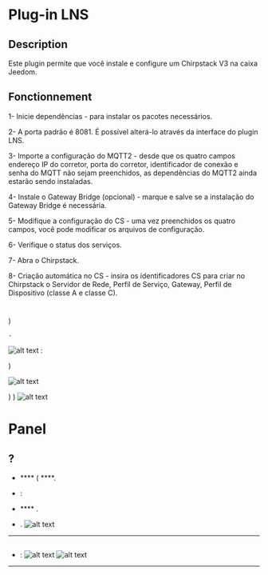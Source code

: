 # Plug-in LNS

## Description

Este plugin permite que você instale e configure um Chirpstack V3 na caixa Jeedom.

## Fonctionnement
1- Inicie dependências - para instalar os pacotes necessários.

2- A porta padrão é 8081. É possível alterá-lo através da interface do plugin LNS.

3- Importe a configuração do MQTT2 - desde que os quatro campos endereço IP do corretor, porta do corretor, identificador de conexão e senha do MQTT não sejam preenchidos, as dependências do MQTT2 ainda estarão sendo instaladas.

4- Instale o Gateway Bridge (opcional) - marque e salve se a instalação do Gateway Bridge é necessária.

5- Modifique a configuração do CS - uma vez preenchidos os quatro campos, você pode modificar os arquivos de configuração.

6- Verifique o status dos serviços.

7- Abra o Chirpstack.

8- Criação automática no CS - insira os identificadores CS para criar no Chirpstack o Servidor de Rede, Perfil de Serviço, Gateway, Perfil de Dispositivo (classe A e classe C).

# 
)

    - 
![alt text](image-5.png)
 :


)


![alt text](image-6.png)

)
)
![alt text](image-7.png)

# Panel

##  ?

-  **** ( ****.
-  :
  -  **** .

- .
![alt text](image-3.png)

---
## 

-  :
![alt text](image-4.png)
![alt text](image-8.png)
---

